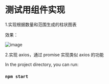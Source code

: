 # 测试用组件实现

1.实现根据数量和范围生成的柱状图表

效果：

![image](https://s11.ax1x.com/2024/03/03/pFBGlxs.png)

2.实现 axios，通过 promise 实现类似 axios 的功能

In the project directory, you can run:

### `npm start`
